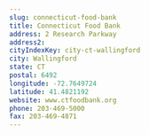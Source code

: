 ```yaml
---
slug: connecticut-food-bank
title: Connecticut Food Bank
address: 2 Research Parkway
address2: 
cityIndexKey: city-ct-wallingford
city: Wallingford
state: CT
postal: 6492
longitude: -72.7649724
latitude: 41.4821192
website: www.ctfoodbank.org
phone: 203-469-5000
fax: 203-469-4871
---
```


